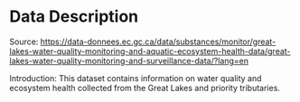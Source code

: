 # Data Description

Source: https://data-donnees.ec.gc.ca/data/substances/monitor/great-lakes-water-quality-monitoring-and-aquatic-ecosystem-health-data/great-lakes-water-quality-monitoring-and-surveillance-data/?lang=en

Introduction: This dataset contains information on water quality and ecosystem health collected from the Great Lakes and priority tributaries.
